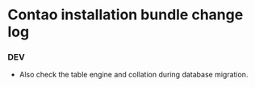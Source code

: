 # Contao installation bundle change log

### DEV

 * Also check the table engine and collation during database migration.
